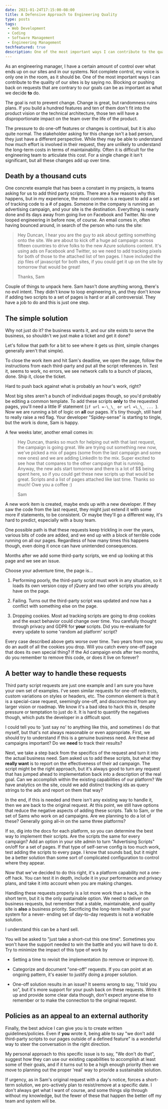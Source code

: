 ```yaml
---
date: 2021-01-24T17:15:00-08:00
title: A Defensive Approach to Engineering Quality
type: posts
tags:
 - Web Development
 - Coding
 - Software Management
 - Engineering Management
techfeatured: true
description: One of the most important ways I can contribute to the quality of our sites is by saying no.
---
```

As an engineering manager, I have a certain amount of control over what
ends up on our sites and in our systems. Not complete control, my voice
is only one in the room, as it should be. One of the most important ways
I can contribute to the quality of our sites is by saying no. Blocking
or pushing back on requests that are contrary to our goals can be as
important as what we decide **to** do.

The goal is not to prevent change. Change is great, but randomness ruins
plans. If you build a hundred features and ten of them don't fit into
the product vision or the technical architecture, those ten will have a
disproportionate impact on the team over the life of the product.

The pressure to do one-off features or changes is continual, but it is
also quite normal. The stakeholder asking for this change isn't a bad
person, they just have a different perspective. While they may be able
to understand how much effort is involved in their request, they are
unlikely to understand the long-term costs in terms of maintainability.
Often it is difficult for the engineering team to articulate this cost.
For a single change it isn\'t significant, but all these changes add up
over time.

## Death by a thousand cuts

One concrete example that has been a constant in my projects, is teams
asking for us to add third party scripts. There are a few reasons why
this happens, but in my experience, the most common is a request to add
a set of tracking code to a \# of pages. Someone in the company is
running an advertising campaign, and your site is the destination.
Everything is nearly done and its days away from going live on Facebook
and Twitter. No one looped engineering in before now, of course. An
email comes in, often having bounced around, in search of the person who
runs the site:

> Hey Duncan, I hear you are the guy to ask about getting something onto
> the site. We are about to kick off a huge ad campaign across fifteen
> countries to drive folks to the new Azure solutions content. It's
> using ads on Facebook and Twitter, so we need to add tracking pixels
> for both of those to the attached list of ten pages. I have included
> the zip files of javascript for both sites, if you could get it up on
> the site by tomorrow that would be great!
>
> Thanks, Sam

Couple of things to unpack here. Sam hasn\'t done anything wrong,
there\'s no evil intent. They didn\'t know to loop engineering in, and
they don\'t know if adding two scripts to a set of pages is hard or at
all controversial. They have a job to do and this is just one step.

## The simple solution

Why not just do it? the business wants it, and our site exists to serve
the business, so shouldn\'t we just make a ticket and get it done?

Let's follow that path for a bit to see where it gets us (hint, simple
changes generally aren\'t that simple).

To close the work item and hit Sam\'s deadline, we open the page, follow
the instructions from each third-party and put all the script references
in. Test it, seems to work, no errors, we see network calls to a bunch
of places, done. Ship it, close the ticket.

Hard to push back against what is probably an hour\'s work, right?

Most big sites aren\'t a bunch of individual pages though, so you\'d
probably be editing a common template. To add these scripts **only** to
the requested pages, you\'ll need a little IF statement (`if url =-\_\_
or url =\_\_ ... `). Now we are running a bit of logic on **all** our
pages. It\'s tiny though, still hard to really raise a red flag. Your
developer "Spidey-sense" is starting to tingle, but the work is done,
Sam is happy.

A few weeks later, another email comes in:

> Hey Duncan, thanks so much for helping out with that last request, the
> campaign is going great. We are trying out something new now, we've
> picked a mix of pages (some from the last campaign and some new ones)
> and we are adding LinkedIn to the mix. Super excited to see how that
> compares to the other campaign that is running. Anyway, the new ads
> start tomorrow and there is a lot of \$\$ being spent here, so if you
> could get these new scripts up that would be great. Scripts and a list
> of pages attached like last time. Thanks so much! Owe you a coffee :)
>
> Sam

A new work item is created, maybe ends up with a new developer. If they
saw the code from the last request, they might just extend it with some
more if statements, to be consistent. Or maybe they'll go a different
way, it's hard to predict, especially with a busy team.

One possible path is that these requests keep trickling in over the
years, various bits of code are added, and we end up with a block of
terrible code running on all our pages. Regardless of how many times
this happens though, even doing it once can have unintended
consequences.

Months after we add some third-party scripts, we end up looking at this
page and we see an issue.

Choose your adventure time, the page is\...

1. Performing poorly, the third-party script must work in any
   situation, so it loads its own version copy of jQuery and two other
   scripts you already have on the page.

2. Failing. Turns out the third-party script was updated and now has a
   conflict with something else on the page.

3. Dropping cookies. Most ad tracking scripts are going to drop cookies
   and the exact behavior could change over time. You carefully thought
   through privacy and GDPR for **your** scripts. Did you re-evaluate
   for every update to some 'random ad platform' script?

Every case described above gets worse over time. Two years from now, you
do an audit of all the cookies you drop. Will you catch every one-off
page that does its own special thing? If the Ad campaign ends after two
months, do you remember to remove this code, or does it live on forever?

## A better way to handle these requests

Third party script requests are just one example and I am sure you have
your own set of examples. I\'ve seen similar requests for one-off
redirects, custom variations on styles or headers, etc. The common
element is that it is a special-case request, seemingly one-off, and
disconnected from any larger vision or roadmap. We know it's a bad idea
to hack this in, despite pressure or temptation to just do it. It is
hard to quantify the negatives though, which puts the developer in a
difficult spot.

I could tell you to 'just say no' to anything like this, and sometimes I
do that myself, but that\'s not always reasonable or even appropriate.
First, we should try to understand if this is a genuine business need.
Are these ad campaigns important? Do we **need** to track their results?

Next, we take a step back from the specifics of the request and turn it
into the actual business need. Sam asked us to add these scripts, but
what they **really want** is to report on the effectiveness of their ad
campaign. The script might be the right approach, but it's always good
to turn any request that has jumped ahead to implementation back into a
description of the real goal. Can we accomplish within the existing
capabilities of our platform? We have analytics on the site, could we
add distinct tracking ids as query strings to the ads and report on them
that way?

In the end, if this is needed and there isn't any existing way to handle
it, then we are back to the original request. At this point, we still
have options that reduce the negative aspects of adding these scripts.
Talk to Sam, or the set of Sams who work on ad campaigns. Are we
planning to do a lot of these? Generally going all-in on the same three
platforms?

If so, dig into the docs for each platform, so you can determine the
best way to implement their scripts. Are the scripts the same for every
campaign? Add an option in your site admin to turn "Advertising Scripts"
on/off for a set of pages. If that type of self-serve config is too much
work, test adding the scripts to every page. I know that sounds bad, but
it might be a better solution than some sort of complicated
configuration to control where they appear.

Now that we\'ve decided to do this right, it's a platform capability not
a one-off hack. You can test it in depth, include it in your performance
and privacy plans, and take it into account when you are making changes.

Handling these requests properly is a lot more work than a hack, in the
short term, but it is the only sustainable option. We need to deliver on
business requests, but remember that a stable, maintainable, and quality
site is **also** a business priority. Sacrificing the long-term health
of your system for a never- ending set of day-to-day requests is not a
workable solution.

I understand this can be a hard sell.

You will be asked to "just take a short-cut this one time". Sometimes
you won\'t have the support needed to win the battle and you will have
to do it. Try to minimize the impact of this type of work by

- Setting a time to revisit the implementation (to remove or improve
  it).

- Categorize and document \"one-off\" requests. If you can point at an
  ongoing pattern, it's easier to justify doing a proper solution.

- One-off solution results in an issue? It seems wrong to say, \"I
  told you so\", but it's more support for your push back on these
  requests. Write it up and provide some clear data though, don\'t
  expect anyone else to remember or to make the connection to the
  original request.

## Policies as an appeal to an external authority

Finally, the best advice I can give you is to create written
guidelines/policies. Even if **you** wrote it, being able to say \"we
don\'t add third-party scripts to our pages outside of a defined
feature" is a wonderful way to steer the conversation in the right
direction.

My personal approach to this specific issue is to say, "We don't do
that", suggest how they can use our existing capabilities to accomplish
at least some of their goals, and if it turns out to be a high enough
priority then we move to planning out the proper 'real' way to provide a
sustainable solution.

If urgency, as in Sam\'s original request with a day's notice, forces a
short-term solution, we pro-actively plan to resist/remove at a specific
date. I don\'t always get what I want of course, and some things slip
through without my knowledge, but the fewer of these that happen the
better off my team and system will be.

